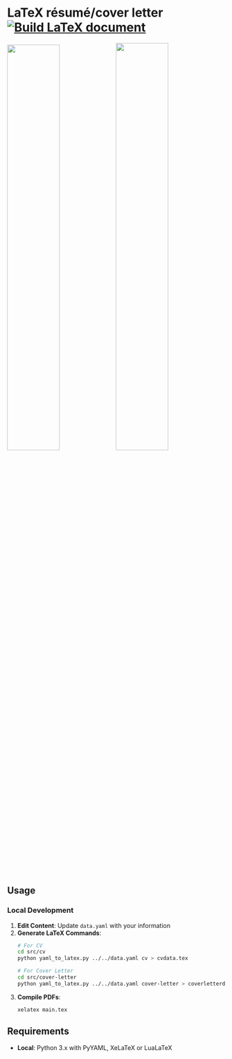# LaTeX résumé/cover letter [![Build LaTeX document](https://github.com/a0a7/cv/actions/workflows/build.yml/badge.svg)](https://github.com/a0a7/cv/actions/workflows/build.yml)

<img src="https://github.com/user-attachments/assets/87851762-c551-457f-a739-e0a60051c854" width="49%"/> <img src="https://github.com/user-attachments/assets/aa4ce13e-ebf7-45c3-8318-5424fd9b3771" width="49.1%"/>

## Usage

### Local Development

1. **Edit Content**: Update `data.yaml` with your information
2. **Generate LaTeX Commands**:
   ```bash
   # For CV
   cd src/cv
   python yaml_to_latex.py ../../data.yaml cv > cvdata.tex
   
   # For Cover Letter
   cd src/cover-letter
   python yaml_to_latex.py ../../data.yaml cover-letter > coverletterdata.tex
   ```
3. **Compile PDFs**:
   ```bash
   xelatex main.tex
   ```

## Requirements

- **Local**: Python 3.x with PyYAML, XeLaTeX or LuaLaTeX

